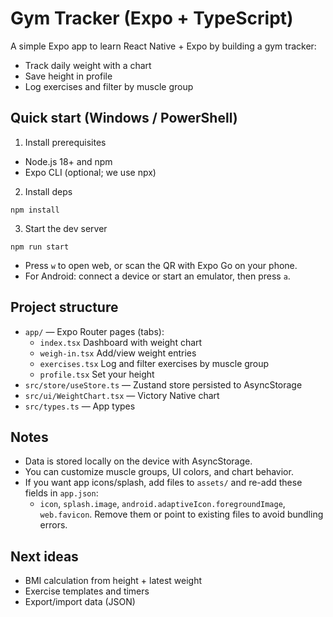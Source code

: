 # Gym Tracker (Expo + TypeScript)

A simple Expo app to learn React Native + Expo by building a gym tracker:
- Track daily weight with a chart
- Save height in profile
- Log exercises and filter by muscle group

## Quick start (Windows / PowerShell)

1) Install prerequisites
- Node.js 18+ and npm
- Expo CLI (optional; we use npx)

2) Install deps

```pwsh
npm install
```

3) Start the dev server

```pwsh
npm run start
```

- Press `w` to open web, or scan the QR with Expo Go on your phone.
- For Android: connect a device or start an emulator, then press `a`.

## Project structure

- `app/` — Expo Router pages (tabs):
  - `index.tsx` Dashboard with weight chart
  - `weigh-in.tsx` Add/view weight entries
  - `exercises.tsx` Log and filter exercises by muscle group
  - `profile.tsx` Set your height
- `src/store/useStore.ts` — Zustand store persisted to AsyncStorage
- `src/ui/WeightChart.tsx` — Victory Native chart
- `src/types.ts` — App types

## Notes
- Data is stored locally on the device with AsyncStorage.
- You can customize muscle groups, UI colors, and chart behavior.
- If you want app icons/splash, add files to `assets/` and re-add these fields in `app.json`:
  - `icon`, `splash.image`, `android.adaptiveIcon.foregroundImage`, `web.favicon`. Remove them or point to existing files to avoid bundling errors.

## Next ideas
- BMI calculation from height + latest weight
- Exercise templates and timers
- Export/import data (JSON)